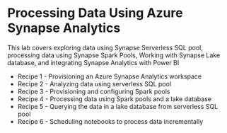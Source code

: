 # Processing Data Using Azure Synapse Analytics

This lab covers exploring data using Synapse Serverless SQL pool, processing data using Synapse Spark Pools, Working with Synapse Lake database, and integrating Synapse Analytics with Power BI

- Recipe 1 - Provisioning an Azure Synapse Analytics workspace
- Recipe 2 - Analyzing data using serverless SQL pool
- Recipe 3 - Provisioning and configuring Spark pools
- Recipe 4 - Processing data using Spark pools and a lake database
- Recipe 5 - Querying the data in a lake database from serverless SQL pool
- Recipe 6 - Scheduling notebooks to process data incrementally